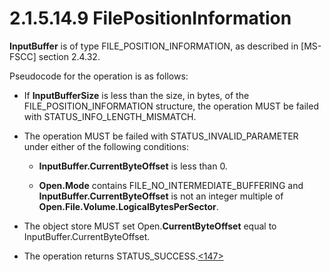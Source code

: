 <html dir="LTR" xmlns:mshelp="http://msdn.microsoft.com/mshelp" xmlns:ddue="http://ddue.schemas.microsoft.com/authoring/2003/5" xmlns:xlink="http://www.w3.org/1999/xlink" xmlns:tool="http://www.microsoft.com/tooltip">
    <head>
        <meta http-equiv="Content-Type" content="text/html; CHARSET=utf-8"></meta>
        <meta name="save" content="history"></meta>
        <title>2.1.5.14.9 FilePositionInformation</title>
        <xml>
            <mshelp:toctitle title="2.1.5.14.9 FilePositionInformation"></mshelp:toctitle>
            <mshelp:rltitle title="[MS-FSA]: FilePositionInformation"></mshelp:rltitle>
            <mshelp:keyword index="A" term="f286a3f3-01b0-4326-83ca-072406e8e7df"></mshelp:keyword>
            <mshelp:attr name="DCSext.ContentType" value="open specification"></mshelp:attr>
            <mshelp:attr name="AssetID" value="f286a3f3-01b0-4326-83ca-072406e8e7df"></mshelp:attr>
            <mshelp:attr name="TopicType" value="kbRef"></mshelp:attr>
            <mshelp:attr name="DCSext.Title" value="[MS-FSA]: FilePositionInformation" />
        </xml>
    </head>
    <body>
        <div id="header">
            <h1 class="heading">2.1.5.14.9 FilePositionInformation</h1>
        </div>
        <div id="mainSection">
            <div id="mainBody">
                <div id="allHistory" class="saveHistory"></div>
                <div id="sectionSection0" class="section" name="collapseableSection">
                    

<p><b>InputBuffer</b> is of type FILE_POSITION_INFORMATION, as
described in <mshelp:link keywords="efbfe127-73ad-4140-9967-ec6500e66d5e" tabindex="0">[MS-FSCC]</mshelp:link>
section <mshelp:link keywords="e3ce4a39-327e-495c-99b6-6b61606b6f16" tabindex="0">2.4.32</mshelp:link>.</p>

<p>Pseudocode for the operation is as follows:</p>

<ul><li><p><span><span> 
</span></span>If <b>InputBufferSize</b> is less than the size, in bytes, of the
FILE_POSITION_INFORMATION structure, the operation MUST be failed with
STATUS_INFO_LENGTH_MISMATCH.</p>

</li><li><p><span><span> 
</span></span>The operation MUST be failed with STATUS_INVALID_PARAMETER under
either of the following conditions:</p>

<ul><li><p><span><span>  </span></span><b>InputBuffer.CurrentByteOffset</b>
is less than 0.</p>

</li><li><p><span><span>  </span></span><b>Open.Mode</b>
contains FILE_NO_INTERMEDIATE_BUFFERING and <b>InputBuffer.CurrentByteOffset</b>
is not an integer multiple of <b>Open.File.Volume.LogicalBytesPerSector</b>.</p>

</li></ul></li><li><p><span><span> 
</span></span>The object store MUST set Open.<b>CurrentByteOffset</b> equal to
InputBuffer.CurrentByteOffset.</p>

</li><li><p><span><span> 
</span></span>The operation returns STATUS_SUCCESS.<a id="Appendix_A_Target_147"></a><a href="4e3695bd-7574-4f24-a223-b4679c065b63.md#Appendix_A_147" aria-label="Product behavior note 147">&lt;147&gt;</a></p>

</li></ul>
                </div>
            </div>
        </div>
    </body>
</html>